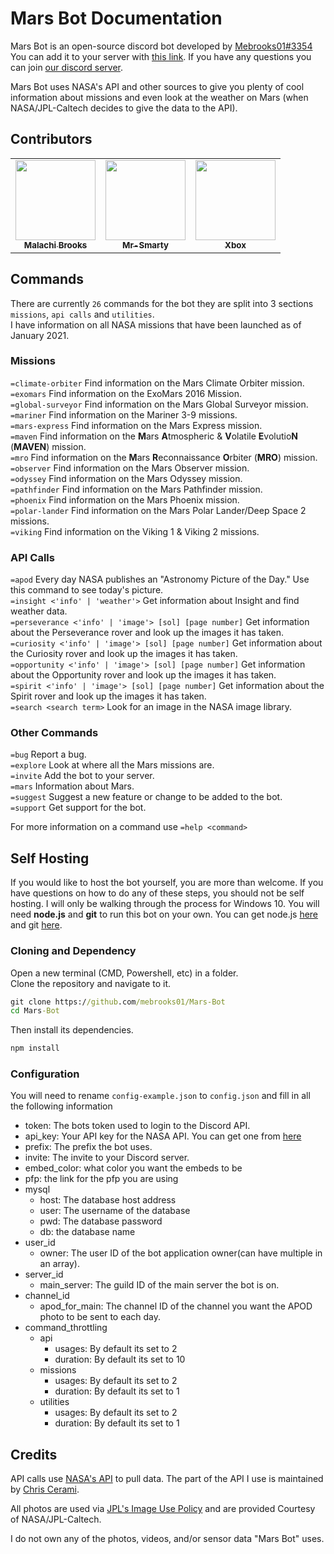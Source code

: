 # Mars Bot Documentation

Mars Bot is an open-source discord bot developed by [Mebrooks01#3354](https://github.com/mebrooks01)\
You can add it to your server with [this link](https://discord.com/oauth2/authorize?client_id=760605516384305224&scope=bot&permissions=1141242945). If you have any questions you can join [our discord server](https://discord.gg/yKnBYJE).

Mars Bot uses NASA's API and other sources to give you plenty of cool information about missions and even look at the weather on Mars (when NASA/JPL-Caltech decides to give the data to the API).

## Contributors

<!-- ALL-CONTRIBUTORS-LIST:START - Do not remove or modify this section -->
<!-- prettier-ignore-start -->
<!-- markdownlint-disable -->
<table>
  <tr>
    <td align="center"><a href="https://github.com/mebrooks01"><img src="https://avatars.githubusercontent.com/u/39204478?v=4" width="128px;" alt=""/><br /><sub><b>Malachi Brooks</b></sub></a></td>
    <td align="center"><a href="https://github.com/Mr-Smarty"><img src="https://avatars.githubusercontent.com/u/69656599?v=4" width="128px;" alt=""/><br /><sub><b>Mr-Smarty</b></sub></a></td>
    <td align="center"><a href="https://github.com/XboxBedrock"><img src="https://avatars.githubusercontent.com/u/68715625?v=4" width="128px;" alt=""/><br /><sub><b>Xbox</b></sub></a></td>
  </tr>
</table>

<!-- markdownlint-restore -->
<!-- prettier-ignore-end -->

<!-- ALL-CONTRIBUTORS-LIST:END -->

## Commands

There are currently `26` commands for the bot they are split into 3 sections `missions`, `api calls` and `utilities`.\
I have information on all NASA missions that have been launched as of January 2021.

### Missions

`=climate-orbiter` Find information on the Mars Climate Orbiter mission.\
`=exomars` Find information on the ExoMars 2016 Mission.\
`=global-surveyor` Find information on the Mars Global Surveyor mission.\
`=mariner` Find information on the Mariner 3-9 missions.\
`=mars-express` Find information on the Mars Express mission.\
`=maven` Find information on the **M**ars **A**tmospheric & **V**olatile **E**volutio**N** (**MAVEN**) mission.\
`=mro` Find information on the **M**ars **R**econnaissance **O**rbiter (**MRO**) mission.\
`=observer` Find information on the Mars Observer mission.\
`=odyssey` Find information on the Mars Odyssey mission.\
`=pathfinder` Find information on the Mars Pathfinder mission.\
`=phoenix` Find information on the Mars Phoenix mission.\
`=polar-lander` Find information on the Mars Polar Lander/Deep Space 2 missions.\
`=viking` Find information on the Viking 1 & Viking 2 missions.

### API Calls

`=apod` Every day NASA publishes an "Astronomy Picture of the Day." Use this command to see today's picture.\
`=insight <'info' | 'weather'>` Get information about Insight and find weather data.\
`=perseverance <'info' | 'image'> [sol] [page number]` Get information about the Perseverance rover and look up the images it has taken.\
`=curiosity <'info' | 'image'> [sol] [page number]` Get information about the Curiosity rover and look up the images it has taken.\
`=opportunity <'info' | 'image'> [sol] [page number]` Get information about the Opportunity rover and look up the images it has taken.\
`=spirit <'info' | 'image'> [sol] [page number]` Get information about the Spirit rover and look up the images it has taken.\
`=search <search term>` Look for an image in the NASA image library.

### Other Commands

`=bug` Report a bug.\
`=explore` Look at where all the Mars missions are.\
`=invite` Add the bot to your server.\
`=mars` Information about Mars.\
`=suggest` Suggest a new feature or change to be added to the bot.\
`=support` Get support for the bot.

For more information on a command use `=help <command>`

## Self Hosting

If you would like to host the bot yourself, you are more than welcome. If you have questions on how to do any of these steps, you should not be self hosting. I will only be walking through the process for Windows 10. You will need **node.js** and **git** to run this bot on your own. You can get node.js [here](https://nodejs.org/en/download/) and git [here](https://git-scm.com/download/win).

### Cloning and Dependency

Open a new terminal (CMD, Powershell, etc) in a folder.\
Clone the repository and navigate to it.

```cmd
git clone https://github.com/mebrooks01/Mars-Bot
cd Mars-Bot
```

Then install its dependencies.

```cmd
npm install
```

### Configuration

You will need to rename `config-example.json` to `config.json` and fill in all the following information

- token: The bots token used to login to the Discord API.
- api_key: Your API key for the NASA API. You can get one from [here](https://api.nasa.gov/)
- prefix: The prefix the bot uses.
- invite: The invite to your Discord server.
- embed_color: what color you want the embeds to be
- pfp: the link for the pfp you are using
- mysql
  - host: The database host address
  - user: The username of the database
  - pwd: The database password
  - db: the database name
- user_id
  - owner: The user ID of the bot application owner(can have multiple in an array).
- server_id
  - main_server: The guild ID of the main server the bot is on.
- channel_id
  - apod_for_main: The channel ID of the channel you want the APOD photo to be sent to each day.
- command_throttling
  - api
    - usages: By default its set to 2
    - duration: By default its set to 10
  - missions
    - usages: By default its set to 2
    - duration: By default its set to 1
  - utilities
    - usages: By default its set to 2
    - duration: By default its set to 1

## Credits

<!-- ALL-CONTRIBUTORS-LIST:START - Do not remove or modify this section -->
<!-- ALL-CONTRIBUTORS-LIST:END -->

API calls use [NASA's API](https://api.nasa.gov/) to pull data. The part of the API I use is maintained by [Chris Cerami](https://github.com/chrisccerami/mars-photo-api).

All photos are used via [JPL's Image Use Policy](https://www.jpl.nasa.gov/jpl-image-use-policy/) and are provided Courtesy of NASA/JPL-Caltech.

I do not own any of the photos, videos, and/or sensor data "Mars Bot" uses.
